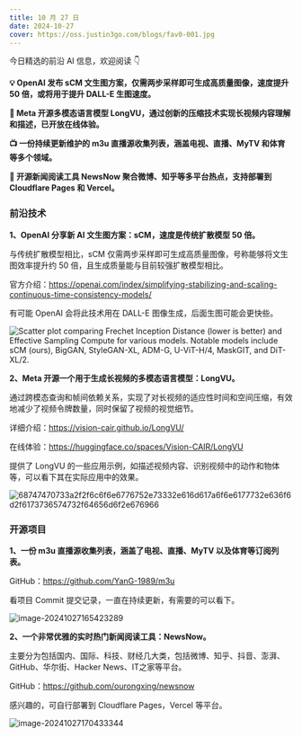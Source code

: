 ```yaml
---
title: 10 月 27 日
date: 2024-10-27
cover: https://oss.justin3go.com/blogs/fav0-001.jpg
---
```


今日精选的前沿 AI 信息，欢迎阅读 👇

**💡 OpenAI 发布 sCM 文生图方案，仅需两步采样即可生成高质量图像，速度提升 50 倍，或将用于提升 DALL-E 生图速度。**

**🎥 Meta 开源多模态语言模型 LongVU，通过创新的压缩技术实现长视频内容理解和描述，已开放在线体验。**

**📺 一份持续更新维护的 m3u 直播源收集列表，涵盖电视、直播、MyTV 和体育等多个领域。**

**📱 开源新闻阅读工具 NewsNow 聚合微博、知乎等多平台热点，支持部署到 Cloudflare Pages 和 Vercel。**



### 前沿技术

**1、OpenAI 分享新 AI 文生图方案：sCM，速度是传统扩散模型 50 倍。**

与传统扩散模型相比，sCM 仅需两步采样即可生成高质量图像，号称能够将文生图效率提升约 50 倍，且生成质量能与目前较强扩散模型相比。

官方介绍：https://openai.com/index/simplifying-stabilizing-and-scaling-continuous-time-consistency-models/

有可能 OpenAI 会将此技术用在 DALL-E 图像生成，后面生图可能会更快些。

![Scatter plot comparing Frechet Inception Distance (lower is better) and Effective Sampling Compute for various models. Notable models include sCM (ours), BigGAN, StyleGAN-XL, ADM-G, U-ViT-H/4, MaskGIT, and DiT-XL/2.](https://cdn.jsdelivr.net/gh/freelander/oss@master/ai-daily/2024-10-27/02_Light.svg)

**2、Meta 开源一个用于生成长视频的多模态语言模型：LongVU。**

通过跨模态查询和帧间依赖关系，实现了对长视频的适应性时间和空间压缩，有效地减少了视频令牌数量，同时保留了视频的视觉细节。

详细介绍：https://vision-cair.github.io/LongVU/

在线体验：https://huggingface.co/spaces/Vision-CAIR/LongVU

提供了 LongVU 的一些应用示例，如描述视频内容、识别视频中的动作和物体等，可以看下其在实际应用中的效果。

![68747470733a2f2f6c6f6e6776752e73332e616d617a6f6e6177732e636f6d2f6173736574732f64656d6f2e676966](https://cdn.jsdelivr.net/gh/freelander/oss@master/ai-daily/2024-10-27/68747470733a2f2f6c6f6e6776752e73332e616d617a6f6e6177732e636f6d2f6173736574732f64656d6f2e676966.gif)



### 开源项目

**1、一份 m3u 直播源收集列表，涵盖了电视、直播、MyTV 以及体育等订阅列表。**

GitHub：https://github.com/YanG-1989/m3u

看项目 Commit 提交记录，一直在持续更新，有需要的可以看下。

![image-20241027165423289](https://cdn.jsdelivr.net/gh/freelander/oss@master/ai-daily/2024-10-27/image-20241027165423289.png)

**2、一个非常优雅的实时热门新闻阅读工具：NewsNow。**

主要分为包括国内、国际、科技、财经几大类，包括微博、知乎、抖音、澎湃、GitHub、华尔街、Hacker News、IT之家等平台。

GitHub：https://github.com/ourongxing/newsnow

感兴趣的，可自行部署到 Cloudflare Pages，Vercel 等平台。

![image-20241027170433344](https://cdn.jsdelivr.net/gh/freelander/oss@master/ai-daily/2024-10-27/image-20241027170433344.png)
